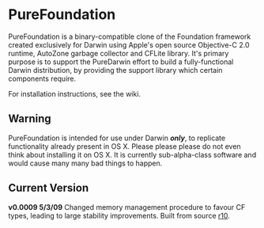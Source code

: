 # PureFoundation #

PureFoundation is a binary-compatible clone of the Foundation framework created exclusively for Darwin using Apple's open source Objective-C 2.0 runtime, AutoZone garbage collector and CFLite library. It's primary purpose is to support the PureDarwin effort to build a fully-functional Darwin distribution, by providing the support library which certain components require.

For installation instructions, see the wiki.

## Warning ##

PureFoundation is intended for use under Darwin _**only**_, to replicate functionality already present in OS X. Please please please do not even think about installing it on OS X. It is currently sub-alpha-class software and would cause many many bad things to happen.

## Current Version ##

**v0.0009 5/3/09** Changed memory management procedure to favour CF types, leading to large stability improvements. Built from source [r10](https://code.google.com/p/purefoundation/source/detail?r=10).